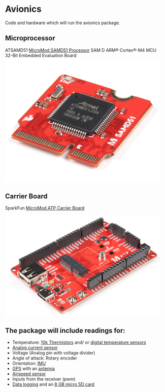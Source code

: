 # Avionics
Code and hardware which will run the avionics package.

## Microprocessor
ATSAMD51 [MicroMod SAMD51 Processor](https://www.sparkfun.com/products/16791) SAM D ARM® Cortex®-M4 MCU 32-Bit Embedded Evaluation Board
[![SparkFun MicroMod SAMD51 Processor (DEV-16791)](https://github.com/UF-Design-Build-Fly/Avionics/blob/main/Figures/SAMD51_MicroMod.PNG)](https://www.sparkfun.com/products/16791)

## Carrier Board
SparkFun [MicroMod ATP Carrier Board](https://www.sparkfun.com/products/16885)

[![SparkFun MicroMod ATP Carrier Board (DEV-16885)](https://github.com/UF-Design-Build-Fly/Avionics/blob/main/Figures/Carrier_Board.PNG)](https://www.sparkfun.com/products/16885)

## The package will include readings for:
- Temperature: [10k Thermistors](https://www.digikey.com/en/products/detail/MF52A2103J3470/317-1258-ND/1191033?itemSeq=352912458) and/ or [digital temperature sensors](https://www.adafruit.com/product/1782?gclid=Cj0KCQiAx9mABhD0ARIsAEfpavTrRpLu3mh6pQtUoUhwfdHJb2bvFCE8ZoAFT9-lS7LuWngm052WwCQaAsf0EALw_wcB)
- [Analog current sensor](https://www.sparkfun.com/products/16408)
- Voltage (Analog pin with voltage divider)
- Angle of attack: Rotary encoder
- Orientation: [IMU](https://www.sparkfun.com/products/14686)
- [GPS](https://www.sparkfun.com/products/17285) with an [antenna](https://www.sparkfun.com/products/177)
- [Airspeed sensor](https://www.racedayquads.com/products/matek-analog-airspeed-sensor-aspd-4525?currency=USD&gclid=Cj0KCQiAyp7yBRCwARIsABfQsnS2yW_IQ5EsHOuLm1RxqYPqBrf-bKbCy7pdZkK-Nq9PGUy9E7IiIWsaAsmwEALw_wcB&variant=30112599146609)
- Inputs from the receiver (pwm)
- [Data logging](https://www.digikey.com/en/products/detail/BOB-00544/1568-1345-ND/5824094?itemSeq=352913504) and an [8 GB micro SD card]()
